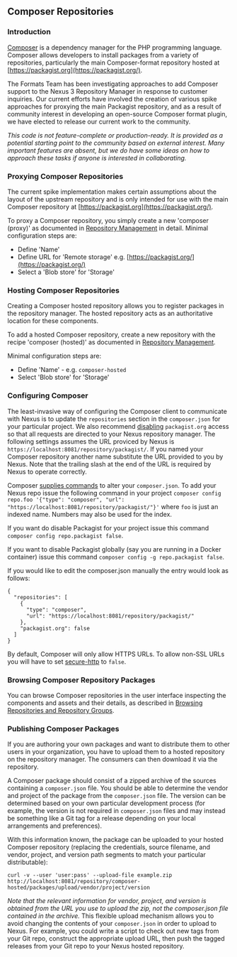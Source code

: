 <!--

    Sonatype Nexus (TM) Open Source Version
    Copyright (c) 2018-present Sonatype, Inc.
    All rights reserved. Includes the third-party code listed at http://links.sonatype.com/products/nexus/oss/attributions.

    This program and the accompanying materials are made available under the terms of the Eclipse Public License Version 1.0,
    which accompanies this distribution and is available at http://www.eclipse.org/legal/epl-v10.html.

    Sonatype Nexus (TM) Professional Version is available from Sonatype, Inc. "Sonatype" and "Sonatype Nexus" are trademarks
    of Sonatype, Inc. Apache Maven is a trademark of the Apache Software Foundation. M2eclipse is a trademark of the
    Eclipse Foundation. All other trademarks are the property of their respective owners.

-->
## Composer Repositories

### Introduction

[Composer](https://getcomposer.org/) is a dependency manager for the PHP programming language. Composer allows developers
to install packages from a variety of repositories, particularly the main Composer-format repository hosted at
[https://packagist.org](https://packagist.org/).

The Formats Team has been investigating approaches to add Composer support to the Nexus 3 Repository Manager in response
to customer inquiries. Our current efforts have involved the creation of various spike approaches for proxying the main
Packagist repository, and as a result of community interest in developing an open-source Composer format plugin, we have
elected to release our current work to the community.

_This code is not feature-complete or production-ready. It is provided as a potential starting point to the community
based on external interest. Many important features are absent, but we do have some ideas on how to approach these tasks
if anyone is interested in collaborating._

### Proxying Composer Repositories

The current spike implementation makes certain assumptions about the layout of the upstream repository and is only
intended for use with the main Composer repository at [https://packagist.org](https://packagist.org/).

To proxy a Composer repository, you simply create a new 'composer (proxy)' as documented in [Repository Management](https://help.sonatype.com/display/NXRM3/Configuration#Configuration-RepositoryManagement)
in detail. Minimal configuration steps are:

- Define 'Name'
- Define URL for 'Remote storage' e.g. [https://packagist.org/](https://packagist.org/)
- Select a 'Blob store' for 'Storage'

### Hosting Composer Repositories

Creating a Composer hosted repository allows you to register packages in the repository manager. The hosted
repository acts as an authoritative location for these components.

To add a hosted Composer repository, create a new repository with the recipe 'composer (hosted)' as
documented in [Repository Management](https://help.sonatype.com/display/NXRM3/Configuration#Configuration-RepositoryManagement).

Minimal configuration steps are:

- Define 'Name' - e.g. `composer-hosted`
- Select 'Blob store' for 'Storage'

### Configuring Composer 

The least-invasive way of configuring the Composer client to communicate with Nexus is to update the `repositories`
section in the `composer.json` for your particular project. We also recommend [disabling](https://getcomposer.org/doc/05-repositories.md#disabling-packagist-org) `packagist.org` access so
that all requests are directed to your Nexus repository manager. The following settings assumes the URL proviced by Nexus is `https://localhost:8081/repository/packagist/`. If you named your Composer repository another name substitute the URL provided to you by Nexus. Note that the trailing slash at the end of the URL is required by Nexus to operate correctly.

Composer [supplies commands](https://getcomposer.org/doc/03-cli.md#modifying-repositories) to alter your `composer.json`. To add your Nexus repo issue the following command in your project
`composer config repo.foo '{"type": "composer", "url": "https://localhost:8081/repository/packagist/"}'` where `foo` is just an indexed name. Numbers may also be used for the index.

If you want do disable Packagist for your project issue this command `composer config repo.packagist false`.

If you want to disable Packagist globally (say you are running in a Docker container) issue this command `composer config -g repo.packagist false`.

If you would like to edit the composer.json manually the entry would look as follows:

```
{
  "repositories": [
    {
      "type": "composer",
      "url": "https://localhost:8081/repository/packagist/"
    },
    "packagist.org": false
  ]
}
```

By default, Composer will only allow HTTPS URLs. To allow non-SSL URLs you will have to set [secure-http](https://getcomposer.org/doc/06-config.md#secure-http) to `false`.

### Browsing Composer Repository Packages

You can browse Composer repositories in the user interface inspecting the components and assets and their details, as
described in [Browsing Repositories and Repository Groups](https://help.sonatype.com/display/NXRM3/Browsing+Repositories+and+Repository+Groups).

### Publishing Composer Packages

If you are authoring your own packages and want to distribute them to other users in your organization, you have
to upload them to a hosted repository on the repository manager. The consumers can then download it via the
repository.

A Composer package should consist of a zipped archive of the sources containing a `composer.json` file. You should be
able to determine the vendor and project of the package from the `composer.json` file. The version can be determined
based on your own particular development process (for example, the version is not required in `composer.json` files and
may instead be something like a Git tag for a release depending on your local arrangements and preferences).

With this information known, the package can be uploaded to your hosted Composer repository (replacing the credentials,
source filename, and vendor, project, and version path segments to match your particular distributable):

`curl -v --user 'user:pass' --upload-file example.zip http://localhost:8081/repository/composer-hosted/packages/upload/vendor/project/version`

*Note that the relevant information for vendor, project, and version is obtained from the URL you use to upload the zip,
not the composer.json file contained in the archive.* This flexible upload mechanism allows you to avoid changing the
contents of your `composer.json` in order to upload to Nexus. For example, you could write a script to check out new
tags from your Git repo, construct the appropriate upload URL, then push the tagged releases from your Git repo to your
Nexus hosted repository.
